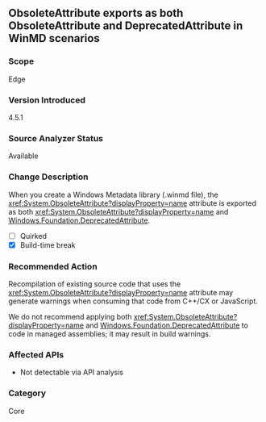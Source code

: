 ## ObsoleteAttribute exports as both ObsoleteAttribute and DeprecatedAttribute in WinMD scenarios

### Scope
Edge

### Version Introduced
4.5.1

### Source Analyzer Status
Available

### Change Description

When you create a Windows Metadata library (.winmd file), the
<xref:System.ObsoleteAttribute?displayProperty=name> attribute is exported as
both <xref:System.ObsoleteAttribute?displayProperty=name> and
[Windows.Foundation.DeprecatedAttribute](https://docs.microsoft.com/uwp/api/windows.foundation.metadata.deprecatedattribute).

- [ ] Quirked
- [x] Build-time break

### Recommended Action

Recompilation of existing source code that uses the
<xref:System.ObsoleteAttribute?displayProperty=name> attribute may generate
warnings when consuming that code from C++/CX or JavaScript.

We do not recommend applying both
<xref:System.ObsoleteAttribute?displayProperty=name> and
[Windows.Foundation.DeprecatedAttribute](https://docs.microsoft.com/uwp/api/windows.foundation.metadata.deprecatedattribute) to code in managed assemblies; it may
result in build warnings.

### Affected APIs
* Not detectable via API analysis

### Category
Core

<!-- breaking change id: 48 -->
